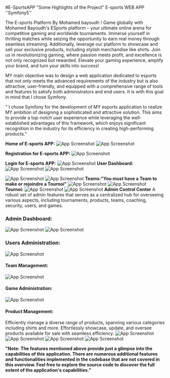 #E-SportsAPP "Some Highlights of the Project"
 E-sports WEB APP ''Symfony5'' 
 
The E-sports Platform By Mohamed bayoudh !
Game globally with Mohamed Bayoudh's ESports platform – your ultimate online arena for competitive gaming and worldwide tournaments. Immerse yourself in thrilling matches while seizing the opportunity to earn real money through seamless streaming. Additionally, leverage our platform to showcase and sell your exclusive products, including stylish merchandise like shirts. Join us in revolutionizing gaming, where passion meets profit, and excellence is not only recognized but rewarded. Elevate your gaming experience, amplify your brand, and turn your skills into success!


MY main objective was to design a web application dedicated to esports that not only meets the advanced requirements of the industry but is also attractive, user-friendly, and equipped with a comprehensive range of tools and features to satisfy both administrators and end users. It is with this goal in mind that I chose Symfony.

" I chose Symfony for the development of MY esports application to realize MY ambition of designing a sophisticated and attractive solution. This aims to provide a top-notch user experience while leveraging the well-established advantages of this framework, which enjoys significant recognition in the industry for its efficiency in creating high-performing products."

**Home of E-sports APP:**
![App Screenshot](./capture/ACCUEIL.png)
![App Screenshot](./capture/about.png)

**Registration for E-sports APP:**
![App Screenshot](./capture/INSCRIPTION.png)

**Login for E-sports APP:**
![App Screenshot](./capture/LOGIN.png)
**User Dashboard:**
![App Screenshot](./capture/userdach.png)
![App Screenshot](./capture/userdach3.png)

![App Screenshot](./capture/userdach4.png)
![App Screenshot](./capture/wallet.png)
**Teams:"You must have a Team to make or rejoindre a Tournoi"**
![App Screenshot](./capture/teams.png)
![App Screenshot](./capture/maketeam.png)
**Tournoi:**
![App Screenshot](./capture/tournoi.png)
![App Screenshot](./capture/maketournoi.png)
**Admin Control Center**
A robust set of admin features that serves as a centralized hub for overseeing various aspects, including tournaments, products, teams, coaching, security, users, and games.

### Admin Dashboard:
![App Screenshot](./capture/admindach.png)
![App Screenshot](./capture/admindach4.png)
### Users Administration:
![App Screenshot](./capture/admindach2.png)
#### Team Management:
![App Screenshot](./capture/adminteams.png)
#### Game Administration:
![App Screenshot](./capture/admingames.png)

#### Product Management:
Efficiently manage a diverse range of products, spanning various categories including shirts and more. Effortlessly showcase, update, and oversee products available for sale with seamless efficiency.
![App Screenshot](./capture/adminproduit.png)
![App Screenshot](./capture/adminproduit1.png)
![App Screenshot](./capture/produit.png)
![App Screenshot](./capture/produitadmin.png)

**"Note: The features mentioned above provide just a glimpse into the capabilities of this application. There are numerous additional features and functionalities implemented in the codebase that are not covered in this overview. Feel free to explore the source code to discover the full extent of the application's capabilities."**

